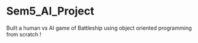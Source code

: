 # Sem5_AI_Project
Built a human vs AI game of Battleship using object oriented programming from scratch !
